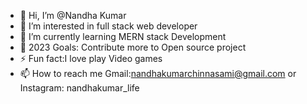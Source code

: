 - 👋 Hi, I’m @Nandha Kumar
- 👀 I’m interested in  full stack web developer
- 🌱 I’m currently learning MERN stack Development
- 🥅 2023 Goals: Contribute more to Open source project
- ⚡ Fun fact:I love play Video games 
- 📫 How to reach me Gmail:nandhakumarchinnasami@gmail.com or Instagram: nandhakumar_life


<!---
N4NDH4KUM4R/N4NDH4KUM4R is a ✨ special ✨ repository because its `README.md` (this file) appears on your GitHub profile.
You can click the Preview link to take a look at your changes.
--->
